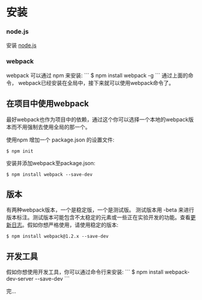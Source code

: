 <h1>安装</h1>

<h3>node.js</h3>
安装 <a href="https://nodejs.org/en/">node.js</a>

<h3>webpack</h3>
webpack 可以通过 npm 来安装:
```
$ npm install webpack -g
```
通过上面的命令， webpack已经安装在全局中，接下来就可以使用webpack命令了。

<h2>在项目中使用webpack</h2>
最好webpack也作为项目中的依赖，通过这个你可以选择一个本地的webpack版本而不用强制去使用全局的那一个。

使用npm 增加一个 package.json 的设置文件:
```
$ npm init
```

安装并添加webpack至package.json:
```
$ npm install webpack --save-dev
```

<h2>版本</h2>
有两种webpack版本，一个是稳定版，一个是测试版。
测试版本用 -beta 来进行版本标注。测试版本可能包含不太稳定的元素或一些正在实验开发的功能。查看<a href="https://webpack.github.io/docs/changelog.html">更新日志</a>。假如你想严格使用，请使用稳定的版本:

```
$ npm install webpack@1.2.x --save-dev
```

<h2>开发工具</h2>
假如你想使用开发工具，你可以通过命令行来安装:
```
$ npm install webpack-dev-server --save-dev
```

完...
